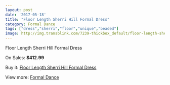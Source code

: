 ```yaml
---
layout: post
date: '2017-05-18'
title: "Floor Length Sherri Hill Formal Dress"
category: Formal Dance
tags: ["dress","sherri","floor","unique","beaded"]
image: http://img.transblink.com/7239-thickbox_default/floor-length-sherri-hill-formal-dress.jpg
---
```

Floor Length Sherri Hill Formal Dress

On Sales: **$412.99**
<a href="https://www.transblink.com/en/formal-dance/2336-floor-length-sherri-hill-formal-dress.html"><amp-img layout="responsive" width="600" height="600" src="//img.transblink.com/7239-thickbox_default/floor-length-sherri-hill-formal-dress.jpg" alt="Floor Length Sherri Hill Formal Dress 0" /></a>
<a href="https://www.transblink.com/en/formal-dance/2336-floor-length-sherri-hill-formal-dress.html"><amp-img layout="responsive" width="600" height="600" src="//img.transblink.com/7241-thickbox_default/floor-length-sherri-hill-formal-dress.jpg" alt="Floor Length Sherri Hill Formal Dress 1" /></a>
<a href="https://www.transblink.com/en/formal-dance/2336-floor-length-sherri-hill-formal-dress.html"><amp-img layout="responsive" width="600" height="600" src="//img.transblink.com/7240-thickbox_default/floor-length-sherri-hill-formal-dress.jpg" alt="Floor Length Sherri Hill Formal Dress 2" /></a>

Buy it: [Floor Length Sherri Hill Formal Dress](https://www.transblink.com/en/formal-dance/2336-floor-length-sherri-hill-formal-dress.html "Floor Length Sherri Hill Formal Dress")

View more: [Formal Dance](https://www.transblink.com/en/6-formal-dance "Formal Dance")
